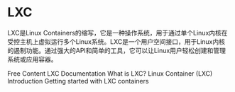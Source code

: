 # LXC

LXC是Linux Containers的缩写，它是一种操作系统，用于通过单个Linux内核在受控主机上虚拟运行多个Linux系统。LXC是一个用户空间接口，用于Linux内核的遏制功能。通过强大的API和简单的工具，它可以让Linux用户轻松创建和管理系统或应用容器。

<ResourceGroupTitle>Free Content</ResourceGroupTitle>
<BadgeLink colorScheme='blue' badgeText='Official Website' href='https://linuxcontainers.org/lxc/documentation/'>LXC Documentation</BadgeLink>
<BadgeLink colorScheme='yellow' badgeText='Read' href='https://linuxcontainers.org/lxc/introduction/'>What is LXC?</BadgeLink>
<BadgeLink badgeText='Watch' href='https://youtu.be/_KnmRdK69qM'>Linux Container (LXC) Introduction</BadgeLink>
<BadgeLink badgeText='Watch' href='https://youtu.be/CWmkSj_B-wo'>Getting started with LXC containers</BadgeLink>

